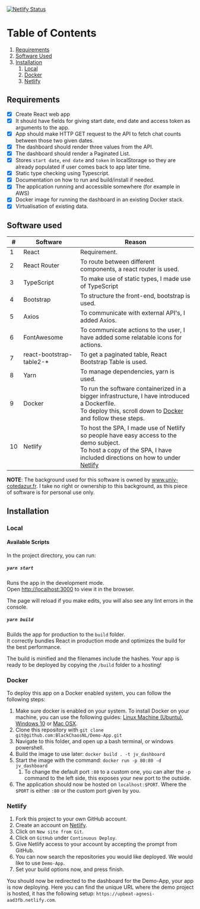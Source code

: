 [![Netlify Status](https://api.netlify.com/api/v1/badges/9527e4dc-1bb2-40ef-b6eb-8515b91579bf/deploy-status)](https://upbeat-agnesi-aad3fb.netlify.com/)

# Table of Contents

1. [Requirements](#Requirements)
2. [Software Used](#Software-used)
3. [Installation](#Installation)
    1. [Local](#Local)
    2. [Docker](#Docker)
    3. [Netlify](#Netlify)

## Requirements

- [X] Create React web app
- [X] It should have fields for giving start date, end date and access token as arguments to the app.
- [X] App should make HTTP GET request to the API to fetch chat counts between those two given dates.
- [X] The dashboard should render three values from the API.
- [X] The dashboard should render a Paginated List.
- [X] Stores `start date`, `end date` and `token` in localStorage so they are already populated if user comes back to app later time.
- [X] Static type checking using Typescript.
- [X] Documentation on how to run and build/install if needed.
- [X] The application running and accessible somewhere (for example in AWS)
- [X] Docker image for running the dashboard in an existing Docker stack.
- [X] Virtualisation of existing data.

## Software used

\# | Software | Reason |
--- | --- | --- |
1 | React | Requirement. |
2 | React Router | To route between different components, a react router is used. |
3 | TypeScript | To make use of static types, I made use of TypeScript |
4 | Bootstrap | To structure the front-end, bootstrap is used. |
5 | Axios | To communicate with external API's, I added Axios. |
6 | FontAwesome | To communicate actions to the user, I have added some relatable icons for actions. |
7 | react-bootstrap-table2-* | To get a paginated table, React Bootstrap Table is used. |
8 | Yarn | To manage dependencies, yarn is used. |
9 | Docker | To run the software containerized in a bigger infrastructure, I have introduced a Dockerfile. <br> To deploy this, scroll down to [Docker](#Docker) and follow these steps.  |
10 | Netlify | To host the SPA, I made use of Netlify so people have easy access to the demo subject. <br> To host a copy of the SPA, I have included directions on how to under [Netlify](#Netlify) |


**NOTE**: The background used for this software is owned by www.univ-cotedazur.fr.
I take no right or ownership to this background, as this piece of software is for personal use only.

## Installation

### Local

#### Available Scripts

In the project directory, you can run:

##### `yarn start`

Runs the app in the development mode.<br />
Open [http://localhost:3000](http://localhost:3000) to view it in the browser.

The page will reload if you make edits, you will also see any lint errors in the console.

##### `yarn build`

Builds the app for production to the `build` folder.<br />
It correctly bundles React in production mode and optimizes the build for the best performance.

The build is minified and the filenames include the hashes. Your app is ready to be deployed by copying the `/build` folder to a hosting!

### Docker

To deploy this app on a Docker enabled system, you can follow the following steps:

1. Make sure docker is enabled on your system. To install Docker on your machine, you can use the following guides: [Linux Machine (Ubuntu)](https://www.linux.com/tutorials/how-install-and-use-docker-linux/), [Windows 10](https://www.how2shout.com/how-to/how-to-install-docker-on-windows-10.html) or [Mac OSX](https://docs.docker.com/docker-for-mac/install/).
2. Clone this repository with `git clone git@github.com:BlackChaosNL/Demo-App.git`
3. Navigate to this folder, and open up a bash terminal, or windows powershell.
4. Build the image to use later: `docker build . -t jv_dashboard`
5. Start the image with the command: `docker run -p 80:80 -d jv_dashboard`
    1. To change the default port `:80` to a custom one, you can alter the `-p` command to the left side, this exposes your new port to the outside.
6. The application should now be hosted on `localhost:$PORT`. Where the `$PORT` is either `:80` or the custom port given by you.

### Netlify

1. Fork this project to your own GitHub account.
2. Create an account on [Netlify](netlify.com).
3. Click on `New site from Git`.
4. Click on `GitHub` under `Continuous Deploy`.
5. Give Netlify access to your account by accepting the prompt from GitHub.
6. You can now search the repositories you would like deployed. We would like to use `Demo-App`.
7. Set your build options now, and press finish.

You should now be redirected to the dashboard for the Demo-App, your app is now deploying. Here you can find the unique URL where the demo project is hosted, it has the following setup: `https://upbeat-agnesi-aad3fb.netlify.com`.

